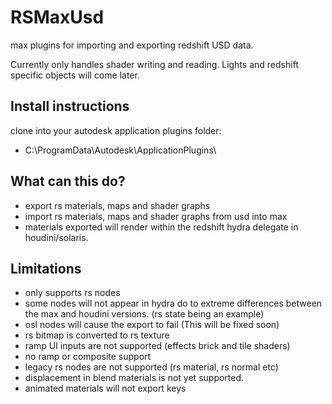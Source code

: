 # RSMaxUsd
max plugins for importing and exporting redshift USD data.

Currently only handles shader writing and reading. Lights and redshift specific objects will come later.

## Install instructions
clone into your autodesk application plugins folder:
* C:\ProgramData\Autodesk\ApplicationPlugins\

## What can this do?
* export rs materials, maps and shader graphs
* import rs materials, maps and shader graphs from usd into max
* materials exported will render within the redshift hydra delegate in houdini/solaris.

## Limitations
* only supports rs nodes
* some nodes will not appear in hydra do to extreme differences between the max and houdini versions. (rs state being an example)
* osl nodes will cause the export to fail (This will be fixed soon)
* rs bitmap is converted to rs texture
* ramp UI inputs are not supported (effects brick and tile shaders)
* no ramp or composite support
* legacy rs nodes are not supported (rs material, rs normal etc)
* displacement in blend materials is not yet supported.
* animated materials will not export keys